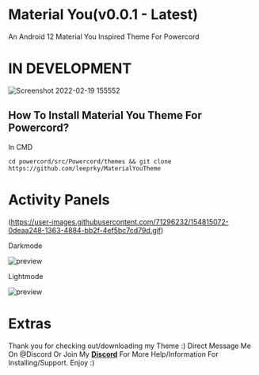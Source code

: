 # Material You(v0.0.1 - Latest)
An Android 12 Material You Inspired Theme For Powercord

# IN DEVELOPMENT

![Screenshot 2022-02-19 155552](https://user-images.githubusercontent.com/71296232/154808355-06b4ed54-1e32-4557-9254-22001e9e7dd3.png)

## How To Install Material You Theme For Powercord?

In CMD

```
cd powercord/src/Powercord/themes && git clone https://github.com/leeprky/MaterialYouTheme
```

# Activity Panels

(https://user-images.githubusercontent.com/71296232/154815072-0deaa248-1363-4884-bb2f-4ef5bc7cd79d.gif)

Darkmode

![preview]()

Lightmode

![preview]()

# Extras 

Thank you for checking out/downloading my Theme :)
Direct Message Me On @Discord Or Join My **[Discord](https://discord.gg/Ff3rqAYB89)** For More Help/Information For Installing/Support. Enjoy :)
